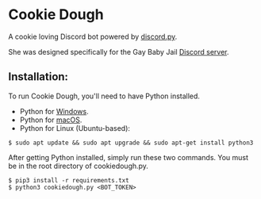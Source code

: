 # Cookie Dough

A cookie loving Discord bot powered by [discord.py](https://github.com/Rapptz/discord.py).

She was designed specifically for the Gay Baby Jail [Discord server](https://discord.gg/abdl).


## Installation: 
To run Cookie Dough, you'll need to have Python installed. 
* Python for [Windows](https://www.python.org/downloads/windows/).
* Python for [macOS](https://docs.python-guide.org/starting/install3/osx/).
* Python for Linux (Ubuntu-based):
```
$ sudo apt update && sudo apt upgrade && sudo apt-get install python3
```

After getting Python installed, simply run these two commands. 
You must be in the root directory of cookiedough.py. 

```
$ pip3 install -r requirements.txt
$ python3 cookiedough.py <BOT_TOKEN>
```
